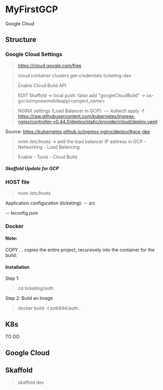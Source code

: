# MyFirstGCP

Google Cloud

## Structure

### Google Cloud Settings

> https://cloud.google.com/free

> cloud container clusters get-credentials ticketing-dev

> Enable Cloud Build API

> EDIT Skaffold -> local push: false add "googleCloudBuild" -> us-gcr.io/mynewmobileapp/<project_name>

> NGINX settings (Load Balancer in GCP):
> --- kubectl apply -f https://raw.githubusercontent.com/kubernetes/ingress-nginx/controller-v0.44.0/deploy/static/provider/cloud/deploy.yaml

Source: https://kubernetes.github.io/ingress-nginx/deploy/#gce-gke

> nvim /etc/hosts -> add the load balancer IP address in GCP - Networking - Load Balancing

> Enable - Tools - Cloud Build

##### Skaffold Update for GCP

### HOST file

> nvim /etc/hosts

Application configuration (ticketing):
-- src

-- tsconfig.json

### Docker

#### Note:

COPY . . copies the entire project, recursively into the container for the build.

#### Installation

Step 1:

> cd ticketing/auth

Step 2: Build an Image

> docker build -t pob944/auth .

## K8s

TO DO

## Google Cloud

## Skaffold

> skaffold dev
